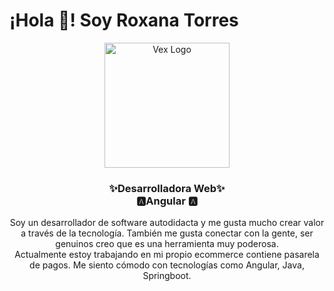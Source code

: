 


# ¡Hola 👋! Soy Roxana Torres
  <p align="center" width="300">
    <a target="_blank" rel="noopener noreferrer" href="https://image.freepik.com/free-vector/programmer-working-web-development-code-engineer-programming-python-php-java-script-computer_90220-249.jpg" >
       <img    width="200px" style="max-width:100%;"  align="center"   src="https://image.freepik.com/free-vector/programmer-working-web-development-code-engineer-programming-python-php-java-script-computer_90220-249.jpg"  alt="Vex Logo">
    </a> 
  </p>
  <h3 align="center"> ✨Desarrolladora Web✨ <br>   🅰️Angular 🅰️ </h3>
  <p align="center">
  Soy un desarrollador de software autodidacta y me gusta mucho crear valor a través de la tecnología. También me gusta conectar con la gente, ser genuinos creo que es una herramienta muy poderosa.  <br>  Actualmente estoy trabajando en mi propio ecommerce contiene pasarela de pagos. Me siento cómodo con tecnologías como Angular, Java, Springboot.
  </p
# hio  
 # Proyectos
  * [Firebase con Angular](https://github.com/RoxiLi/proyectos-angularjs#terapol)
  * [Gestion ERP Equipos ET](https://github.com/RoxiLi/proyectos-angularjs#terapol)
  * [Node Js - Gestión de Inventarios Gobierno de Pastaza](https://github.com/RoxiLi/proyectos-angularjs#terapol)
  * [Microservicios - Salud Espe](https://github.com/RoxiLi/proyectos-angularjs#terapol)

